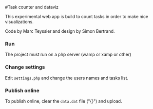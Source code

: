 #Task counter and dataviz

This experimental web app is build to count tasks in order to make nice visualizations. 

Code by Marc Teyssier and design by Simon Bertrand. 

### Run
The project must run on a php server (wamp or xamp or other)


### Change settings
Edit `settings.php` and change the users names and tasks list. 

### Publish online
To publish online, clear the `data.dat` file ("{}") and upload.